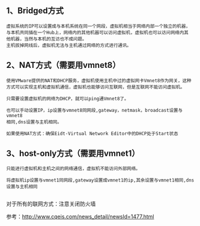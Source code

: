 ## 1、Bridged方式 ##

```
虚拟系统的IP可以设置成与本机系统在同一个网段，虚拟机相当于网络内部一个独立的机器，
与本机共同插在一个Hub上，网络内的其他机器可以访问虚拟机，虚拟机也可以访问网络内其
他机器，当然与本机的互访也不成问题。
主机拔掉网线后，虚拟机无法与主机通过网络的方式进行通讯。
```
## 2、NAT方式（需要用vmnet8） ##

```
使用VMware提供的NAT和DHCP服务，虚拟机使用主机中过的虚拟网卡Vmnet8作为网关，这种
方式可以实现主机和虚拟机通信，虚拟机也能够访问互联网，但是互联网不能访问虚拟机。
 
只需要设置虚拟机的网络为DHCP，就可以ping通Vmnet8了。
 
也可以手动设置IP，ip设置与vmnet8同网段,gateway，netmask，broadcast设置与vmnet8
相同,dns设置与主机相同。
 
如果使用NAT方式：确保Eidt-Virtual Network Editor中的DHCP处于Start状态
```
## 3、host-only方式（需要用vmnet1） ##

```
只能进行虚拟机和主机之间的网络通信，虚拟机不能访问外部网络。
 
将虚拟机ip设置与vmnet1同网段,gateway设置成vmnet1的ip,其余设置与vmnet1相同,dns设置与主机相同
 
```
对于所有的联网方式：注意关闭防火墙

参考：http://www.cqeis.com/news_detail/newsId=1477.html 